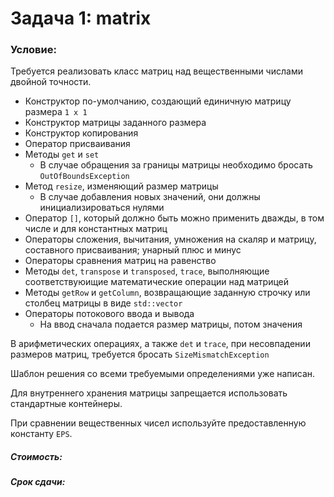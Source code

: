 # Задача 1: matrix

### Условие:
Требуется реализовать класс матриц над вещественными числами двойной точности.

- Конструктор по-умолчанию, создающий единичную матрицу размера `1 x 1`
- Конструктор матрицы заданного размера
- Конструктор копирования
- Оператор присваивания
- Методы `get` и `set`
  - В случае обращения за границы матрицы необходимо бросать `OutOfBoundsException`
- Метод `resize`, изменяющий размер матрицы
  - В случае добавления новых значений, они должны инициализироваться нулями
- Оператор `[]`, который должно быть можно применить дважды, в том числе и для константных матриц
- Операторы сложения, вычитания, умножения на скаляр и матрицу, составного присваивания; унарный плюс и минус
- Операторы сравнения матриц на равенство
- Методы `det`, `transpose` и `transposed`, `trace`, 
выполняющие соответствуюищие математические операции над матрицей
- Методы `getRow` и `getColumn`, возвращающие заданную строчку или столбец матрицы в виде `std::vector`
- Операторы потокового ввода и вывода
  - На ввод сначала подается размер матрицы, потом значения


В арифметических операциях, а также `det` и `trace`, при несовпадении размеров матриц,
требуется бросать `SizeMismatchException`

Шаблон решения со всеми требуемыми определениями уже написан.

Для внутреннего хранения матрицы запрещается использовать стандартные контейнеры.

При сравнении вещественных чисел используйте предоставленную константу `EPS`.


##### Стоимость:


##### Срок сдачи:
